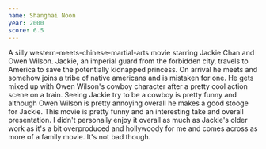 ```yaml
---
name: Shanghai Noon
year: 2000
score: 6.5
---
```

A silly western-meets-chinese-martial-arts movie starring Jackie Chan and Owen Wilson. Jackie, an imperial guard from the forbidden city, travels to America to save the potentially kidnapped princess. On arrival he meets and somehow joins a tribe of native americans and is mistaken for one. He gets mixed up with Owen Wilson's cowboy character after a pretty cool action scene on a train. Seeing Jackie try to be a cowboy is pretty funny and although Owen Wilson is pretty annoying overall he makes a good stooge for Jackie. This movie is pretty funny and an interesting take and overall presentation. I didn't personally enjoy it overall as much as Jackie's older work as it's a bit overproduced and hollywoody for me and comes across as more of a family movie. It's not bad though.
